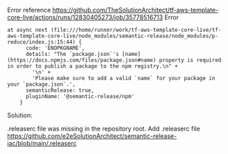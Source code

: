 Error reference https://github.com/TheSolutionArchitect/tf-aws-template-core-live/actions/runs/12830405273/job/35778516713
Error 

```
at async next (file:///home/runner/work/tf-aws-template-core-live/tf-aws-template-core-live/node_modules/semantic-release/node_modules/p-reduce/index.js:15:44) {
      code: 'ENOPKGNAME',
      details: "The `package.json`'s [name](https://docs.npmjs.com/files/package.json#name) property is required in order to publish a package to the npm registry.\n" +
        '\n' +
        'Please make sure to add a valid `name` for your package in your `package.json`.',
      semanticRelease: true,
      pluginName: '@semantic-release/npm'
    }
```

Solution:

.releaserc file was missing in the repository root. 
Add .releaserc file https://github.com/e2eSolutionArchitect/semantic-release-iac/blob/main/.releaserc
